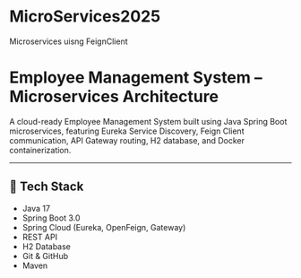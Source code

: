 # MicroServices2025
 Microservices uisng FeignClient

 # Employee Management System – Microservices Architecture

A cloud-ready Employee Management System built using Java Spring Boot microservices, featuring Eureka Service Discovery, Feign Client communication, API Gateway routing, H2 database, and Docker containerization.

---

## 🚀 Tech Stack

- Java 17
- Spring Boot 3.0
- Spring Cloud (Eureka, OpenFeign, Gateway)
- REST API
- H2 Database
- Git & GitHub
- Maven
